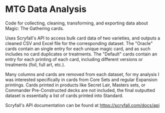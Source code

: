 # MTG Data Analysis
Code for collecting, cleaning, transforming, and exporting data about Magic: The Gathering cards.

Uses Scryfall's API to access bulk card data of two varieties, and outputs a cleaned CSV and Excel file for the corresponding dataset.  The "Oracle" cards contain an single entry for each unique magic card, and as such includes no card duplicates or treatments. The "Default" cards contain an entry for each printing of each card, including different versions or treatments (foil, full art, etc.).

Many columns and cards are removed from each dataset, for my analysis I was interested specifically in cards from Core Sets and regular Expansion printings.  Cards printed in products like Secret Lair, Masters sets, or Commander Pre-Constructed decks are not included, the final outputted dataset is essentially a list of cards printed into Standard.

Scryfall's API documentation can be found at https://scryfall.com/docs/api
